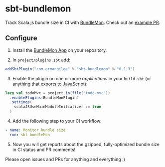 # sbt-bundlemon

Track Scala.js bundle size in CI with [BundleMon](https://github.com/LironEr/bundlemon). Check out an [example PR](https://github.com/armanbilge/sbt-bundlemon/pull/7#issuecomment-1189183347).

## Configure

1. Install the [BundleMon App](https://github.com/apps/bundlemon) on your repository.

2. In `project/plugins.sbt` add:
```scala
addSbtPlugin("com.armanbilge" % "sbt-bundlemon" % "0.1.3")
```

3. Enable the plugin on one or more _applications_ in your `build.sbt` (or anything that [exports to JavaScript](https://www.scala-js.org/doc/interoperability/export-to-javascript.html)):
```scala
lazy val todoMvc = project.in(file("todo-mvc"))
  .enablePlugins(BundleMonPlugin)
  .settings(
    scalaJSUseMainModuleInitializer := true
  )
```

4. Add the following step to your CI workflow:
```yaml
- name: Monitor bundle size
  run: sbt bundleMon
```

5. Now you will get reports about the gzipped, fully-optimized bundle size in CI status and PR comments!

Please open issues and PRs for anything and everything :)

